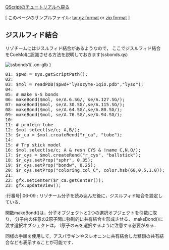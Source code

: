 [QScriptのチュートリアルへ戻る](../../../Documents/QScriptのチュートリアル/)



[
このページのサンプルファイル:
[tar.gz format](http://prdownloads.sourceforge.net/cuemol/ssbonds.tar.gz?download) or
[zip format](http://prdownloads.sourceforge.net/cuemol/ssbonds.zip?download)
]

## ジスルフィド結合

リゾチームにはジスルフィド結合があるようなので，
ここでジスルフィド結合をCueMolに認識させる方法を説明しておきます(ssbonds.qs)


![ssbonds1](../../../assets/images/Documents/QScriptのチュートリアル/StepA3/ssbonds1.png){ .on-glb }


<pre>
01: $pwd = sys.getScriptPath();
02: 
03: $mol = readPDB($pwd+"lysozyme-1qio.pdb","lyso");
04: 
05: # make S-S bonds
06: makeBond($mol, se/A.6.SG/, se/A.127.SG/);
07: makeBond($mol, se/A.30.SG/,se/A.115.SG/);
08: makeBond($mol, se/A.64.SG/,se/A.80.SG/);
09: makeBond($mol, se/A.76.SG/,se/A.94.SG/);
10: 
11: # protein tube
12: $mol.select(se/c; A,B/);
13: $r_ca = $mol.createRend("r_ca", "tube");
14: 
15: # Trp stick model
16: $mol.select(se/c; A & resn CYS & !name C,N,O/);
17: $r_cys = $mol.createRend("r_cys", "ballstick");
18: $r_cys.setProp("sphr", 0.35);
19: $r_cys.setProp("bondw", 0.25);
20: $r_cys.setProp("coloring.col_C", color.hsb(60,0.5,1.0));
21: 
22: gfx.setCenter($r_ca.getCenter());
23: gfx.updateView();
</pre>

:行番号|
06-09
:   リゾチーム分子を読み込んだ後に，ジスルフィド結合を設定している．

関数makeBond()は，分子オブジェクトと2つの選択オブジェクトを引数に取り，
分子内の任意の2原子間に強制的に共有結合を形成させる．
makeBond()に渡す選択オブジェクトは，
1原子のみを選択するように注意する必要がある．

同様の手順を使用して，アスパラギンやスレオニンに共有結合した糖鎖の共有結合なども表示することが可能です．